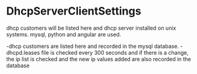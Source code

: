 # DhcpServerClientSettings
dhcp customers will be listed here and dhcp server installed on unix systems. mysql, python and angular are used.

-dhcp customers are listed here and recorded in the mysql database.
-dhcpd.leases file is checked every 300 seconds and if there is a change, the ip list is checked and the new ip values added are also recorded in the database